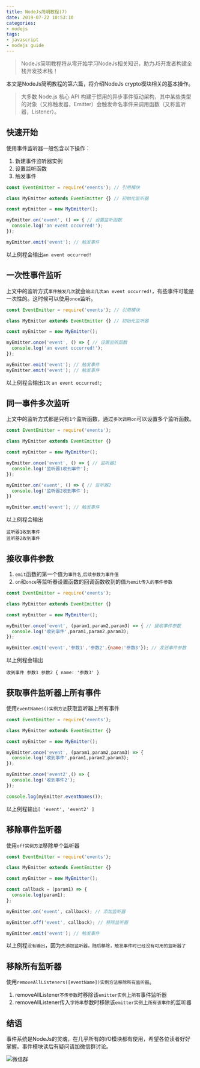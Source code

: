 ```yaml
---
title: NodeJs简明教程(7)
date: 2019-07-22 10:53:10
categories:
- nodejs
tags:
- javascript
- nodejs guide
---
```


> NodeJs简明教程将从零开始学习NodeJs相关知识，助力JS开发者构建全栈开发技术栈！

本文是NodeJs简明教程的第六篇，将介绍NodeJs crypto模块相关的基本操作。

> 大多数 Node.js 核心 API 构建于惯用的异步事件驱动架构，其中某些类型的对象（又称触发器，Emitter）会触发命名事件来调用函数（又称监听器，Listener）。

## 快速开始

使用事件监听器一般包含以下操作：

1. 新建事件监听器实例
2. 设置监听函数
3. 触发事件

```js
const EventEmitter = require('events'); // 引用模块

class MyEmitter extends EventEmitter {} // 初始化监听器

const myEmitter = new MyEmitter();

myEmitter.on('event', () => { // 设置监听函数
  console.log('an event occurred!');
});

myEmitter.emit('event'); // 触发事件
```

以上例程会输出`an event occurred!`

## 一次性事件监听

上文中的监听方式`事件触发几次`就会`输出几次an event occurred!`，有些事件可能是一次性的。这时候可以使用`once`监听。

```js
const EventEmitter = require('events'); // 引用模块

class MyEmitter extends EventEmitter {} // 初始化监听器

const myEmitter = new MyEmitter();

myEmitter.once('event', () => { // 设置监听函数
  console.log('an event occurred!');
});

myEmitter.emit('event'); // 触发事件
myEmitter.emit('event'); // 触发事件
```

以上例程会输出`1次` `an event occurred!`;

## 同一事件多次监听

上文中的监听方式都是只有`1个`监听函数，通过`多次调用on`可以设置多个监听函数。

```js
const EventEmitter = require('events');

class MyEmitter extends EventEmitter {}

const myEmitter = new MyEmitter();

myEmitter.once('event', () => { // 监听器1
  console.log('监听器1收到事件');
});

myEmitter.on('event', () => { // 监听器2
  console.log('监听器2收到事件');
})

myEmitter.emit('event'); // 触发事件
```

以上例程会输出

```text
监听器1收到事件
监听器2收到事件
```

## 接收事件参数

1. `emit`函数的第一个值为`事件名`,`后续参数为事件值`
2. `on`和`once`等监听器设置函数的回调函数收到的值`为emit传入的事件参数`

```js
const EventEmitter = require('events');

class MyEmitter extends EventEmitter {}

const myEmitter = new MyEmitter();

myEmitter.once('event', (param1,param2,param3) => { // 接收事件参数
  console.log('收到事件',param1,param2,param3);
});

myEmitter.emit('event','参数1','参数2',{name:'参数3'}); // 发送事件参数
```

以上例程会输出

```text
收到事件 参数1 参数2 { name: '参数3' }
```

## 获取事件监听器上所有事件

使用`eventNames()实例方法`获取监听器上所有事件

```js
const EventEmitter = require('events');

class MyEmitter extends EventEmitter {}

const myEmitter = new MyEmitter();

myEmitter.once('event', (param1,param2,param3) => {
  console.log('收到事件',param1,param2,param3);
});

myEmitter.once('event2',() => {
  console.log('收到事件2');
});

console.log(myEmitter.eventNames());
```

以上例程输出`[ 'event', 'event2' ]`

## 移除事件监听器

使用`off实例方法`移除单个监听器

```js
const EventEmitter = require('events');

class MyEmitter extends EventEmitter {}

const myEmitter = new MyEmitter();

const callback = (param1) => {
  console.log(param1);
};

myEmitter.on('event', callback); // 添加监听器

myEmitter.off('event', callback); // 移除监听器

myEmitter.emit('event'); // 触发事件
```

以上例程`没有输出`，因为`先添加监听器，随后移除，触发事件时已经没有可用的监听器了`

## 移除所有监听器

使用`removeAllListeners([eventName])实例方法移除所有监听器`。

1. removeAllListener`不传参数`时移除该`emitter实例`上`所有`事件监听器
2. removeAllListener传入`字符串`参数时移除该`emitter实例`上`所有该事件`的监听器

## 结语

事件系统是NodeJs的灵魂，在几乎所有的I/O模块都有使用，希望各位读者好好掌握。事件模块读后有疑问请加微信群讨论。

![微信群](https://more-happy.ddhigh.com/FpffwgkBeSWPyHRUJJmi9J9SFX_l?imageView2/1/w/200)
